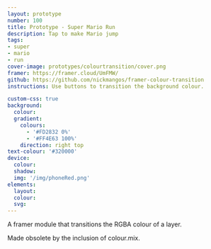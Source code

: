 ```yaml
---
layout: prototype
number: 100
title: Prototype - Super Mario Run
description: Tap to make Mario jump
tags:
- super
- mario
- run
cover-image: prototypes/colourtransition/cover.png
framer: https://framer.cloud/UmFMW/
github: https://github.com/nickmangos/framer-colour-transition
instructions: Use buttons to transition the background colour.

custom-css: true
background:
  colour:
  gradient:
    colours: 
      - '#FD2832 0%'
      - '#FF4E63 100%'
    direction: right top
text-colour: '#320000'
device:
  colour:
  shadow:
  img: '/img/phoneRed.png'
elements:
  layout:
  colour:
  svg:
---
```


A framer module that transitions the RGBA colour of a layer.

Made obsolete by the inclusion of colour.mix.